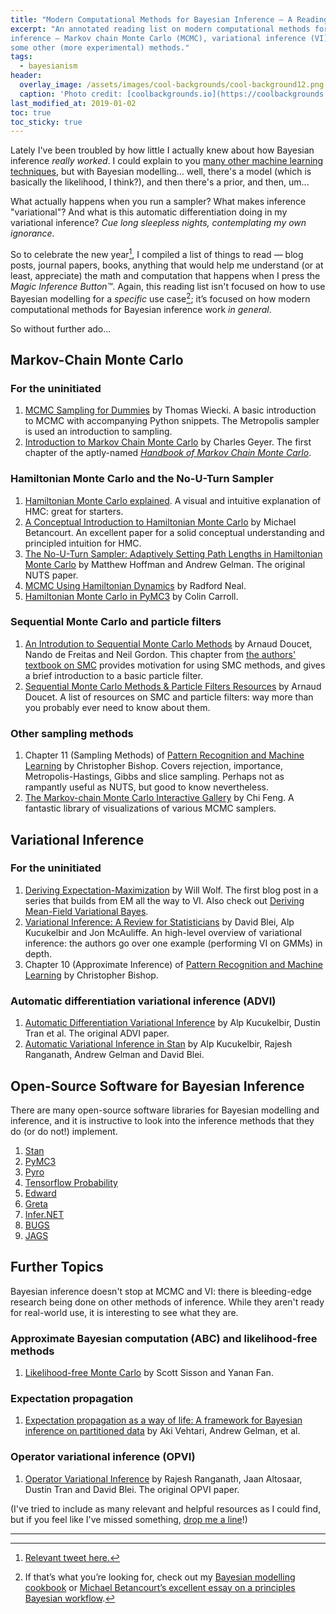 ```yaml
---
title: "Modern Computational Methods for Bayesian Inference — A Reading List"
excerpt: "An annotated reading list on modern computational methods for Bayesian
inference — Markov chain Monte Carlo (MCMC), variational inference (VI) and
some other (more experimental) methods."
tags:
  - bayesianism
header:
  overlay_image: /assets/images/cool-backgrounds/cool-background12.png
  caption: 'Photo credit: [coolbackgrounds.io](https://coolbackgrounds.io/)'
last_modified_at: 2019-01-02
toc: true
toc_sticky: true
---
```


Lately I've been troubled by how little I actually knew about how Bayesian
inference _really worked_. I could explain to you [many other machine learning
techniques](https://maria-antoniak.github.io/2018/11/19/data-science-crash-course.html),
but with Bayesian modelling... well, there's a model (which is basically the
likelihood, I think?), and then there's a prior, and then, um...

What actually happens when you run a sampler? What makes inference
"variational"? And what is this automatic differentiation doing in my
variational inference? _Cue long sleepless nights, contemplating my own
ignorance._

So to celebrate the new year[^1], I compiled a list of things to read — blog
posts, journal papers, books, anything that would help me understand (or at
least, appreciate) the math and computation that happens when I press the _Magic
Inference Button™_. Again, this reading list isn't focused on how to use
Bayesian modelling for a _specific_ use case[^2]; it’s focused on how modern
computational methods for Bayesian inference work _in general_.

So without further ado...

## Markov-Chain Monte Carlo

### For the uninitiated

1. [MCMC Sampling for
   Dummies](https://twiecki.github.io/blog/2015/11/10/mcmc-sampling/) by Thomas
   Wiecki. A basic introduction to MCMC with accompanying Python snippets. The
   Metropolis sampler is used an introduction to sampling.
2. [Introduction to Markov Chain Monte
   Carlo](http://www.mcmchandbook.net/HandbookChapter1.pdf) by Charles Geyer.
   The first chapter of the aptly-named [_Handbook of Markov Chain Monte
   Carlo_](http://www.mcmchandbook.net/).

### Hamiltonian Monte Carlo and the No-U-Turn Sampler

1. [Hamiltonian Monte Carlo
   explained](https://arogozhnikov.github.io/2016/12/19/markov_chain_monte_carlo.html).
   A visual and intuitive explanation of HMC: great for starters.
2. [A Conceptual Introduction to Hamiltonian Monte
   Carlo](https://arxiv.org/abs/1701.02434) by Michael Betancourt. An excellent
   paper for a solid conceptual understanding and principled intuition for HMC.
3. [The No-U-Turn Sampler: Adaptively Setting Path Lengths in Hamiltonian Monte
   Carlo](https://arxiv.org/abs/1111.4246) by Matthew Hoffman and Andrew Gelman.
   The original NUTS paper.
4. [MCMC Using Hamiltonian
   Dynamics](http://www.mcmchandbook.net/HandbookChapter5.pdf) by Radford Neal.
5. [Hamiltonian Monte Carlo in
   PyMC3](https://colindcarroll.com/talk/hamiltonian-monte-carlo/) by Colin
   Carroll.

### Sequential Monte Carlo and particle filters

1. [An Introdution to Sequential Monte Carlo
   Methods](https://www.stats.ox.ac.uk/~doucet/doucet_defreitas_gordon_smcbookintro.pdf)
   by Arnaud Doucet, Nando de Freitas and Neil Gordon. This chapter from [the
   authors' textbook on SMC](https://www.springer.com/us/book/9780387951461)
   provides motivation for using SMC methods, and gives a brief introduction to
   a basic particle filter.
2. [Sequential Monte Carlo Methods & Particle Filters
   Resources](http://www.stats.ox.ac.uk/~doucet/smc_resources.html) by Arnaud
   Doucet. A list of resources on SMC and particle filters: way more than you
   probably ever need to know about them.

### Other sampling methods

1. Chapter 11 (Sampling Methods) of [Pattern Recognition and Machine
   Learning](https://www.microsoft.com/en-us/research/people/cmbishop/#!prml-book)
   by Christopher Bishop. Covers rejection, importance, Metropolis-Hastings,
   Gibbs and slice sampling. Perhaps not as rampantly useful as NUTS, but good
   to know nevertheless.
2. [The Markov-chain Monte Carlo Interactive
   Gallery](https://chi-feng.github.io/mcmc-demo/) by Chi Feng. A fantastic
   library of visualizations of various MCMC samplers.

## Variational Inference

### For the uninitiated

1. [Deriving
   Expectation-Maximization](http://willwolf.io/2018/11/11/em-for-lda/) by Will
   Wolf. The first blog post in a series that builds from EM all the way to VI.
   Also check out [Deriving Mean-Field Variational
   Bayes](http://willwolf.io/2018/11/23/mean-field-variational-bayes/).
2. [Variational Inference: A Review for
   Statisticians](https://arxiv.org/abs/1601.00670) by David Blei, Alp
   Kucukelbir and Jon McAuliffe. An high-level overview of variational
   inference: the authors go over one example (performing VI on GMMs) in depth.
3. Chapter 10 (Approximate Inference) of [Pattern Recognition and Machine
   Learning](https://www.microsoft.com/en-us/research/people/cmbishop/#!prml-book)
   by Christopher Bishop.

### Automatic differentiation variational inference (ADVI)

1. [Automatic Differentiation Variational
   Inference](https://arxiv.org/abs/1603.00788) by Alp Kucukelbir, Dustin Tran
   et al. The original ADVI paper.
2. [Automatic Variational Inference in
   Stan](https://papers.nips.cc/paper/5758-automatic-variational-inference-in-stan)
   by Alp Kucukelbir, Rajesh Ranganath, Andrew Gelman and David Blei.

## Open-Source Software for Bayesian Inference

There are many open-source software libraries for Bayesian modelling and
inference, and it is instructive to look into the inference methods that they do
(or do not!) implement.

1. [Stan](http://mc-stan.org/)
2. [PyMC3](http://docs.pymc.io/)
3. [Pyro](http://pyro.ai/)
4. [Tensorflow Probability](https://www.tensorflow.org/probability/)
5. [Edward](http://edwardlib.org/)
6. [Greta](https://greta-stats.org/)
7. [Infer.NET](https://dotnet.github.io/infer/)
8. [BUGS](https://www.mrc-bsu.cam.ac.uk/software/bugs/)
9. [JAGS](http://mcmc-jags.sourceforge.net/)

## Further Topics

Bayesian inference doesn't stop at MCMC and VI: there is bleeding-edge research
being done on other methods of inference. While they aren't ready for real-world
use, it is interesting to see what they are.

### Approximate Bayesian computation (ABC) and likelihood-free methods

1. [Likelihood-free Monte Carlo](https://arxiv.org/abs/1001.2058) by Scott
   Sisson and Yanan Fan.

### Expectation propagation

1. [Expectation propagation as a way of life: A framework for Bayesian inference
   on partitioned data](https://arxiv.org/abs/1412.4869) by Aki Vehtari, Andrew
   Gelman, et al.

### Operator variational inference (OPVI)

1. [Operator Variational Inference](https://arxiv.org/abs/1610.09033) by Rajesh
   Ranganath, Jaan Altosaar, Dustin Tran and David Blei. The original OPVI
   paper.

(I've tried to include as many relevant and helpful resources as I could find,
but if you feel like I've missed something, [drop me a
line](https://twitter.com/@_eigenfoo)!)

---

[^1]: [Relevant tweet here.](https://twitter.com/year_progress/status/1079889949871300608)

[^2]: If that’s what you’re looking for, check out my [Bayesian modelling cookbook](https://eigenfoo.xyz/bayesian-modelling-cookbook) or [Michael Betancourt’s excellent essay on a principles Bayesian workflow](https://betanalpha.github.io/assets/case_studies/principled_bayesian_workflow.html).
